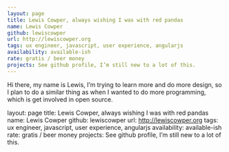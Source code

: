 ```yaml
---
layout: page
title: Lewis Cowper, always wishing I was with red pandas
name: Lewis Cowper
github: lewiscowper
url: http://lewiscowper.org
tags: ux engineer, javascript, user experience, angularjs
availability: available-ish
rate: gratis / beer money
projects: See github profile, I’m still new to a lot of this.
---
```


Hi there, my name is Lewis, I’m trying to learn more and do more design, so I plan to do a similar thing as when I wanted to do more programming, which is get involved in open source.

layout: page
title: Lewis Cowper, always wishing I was with red pandas
name: Lewis Cowper
github: lewiscowper
url: http://lewiscowper.org
tags: ux engineer, javascript, user experience, angularjs
availability: available-ish
rate: gratis / beer money
projects: See github profile, I’m still new to a lot of this.